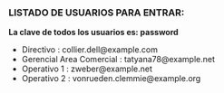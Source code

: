 <h3>LISTADO DE USUARIOS PARA ENTRAR:</h3>
<b>La clave de todos los usuarios es: password</b>
<ul>
    <li>Directivo : collier.dell@example.com</li>
    <li>Gerencial Area Comercial : tatyana78@example.net</li>
    <li>Operativo 1 : zweber@example.net</li>
    <li>Operativo 2 : vonrueden.clemmie@example.org</li>
</ul>
